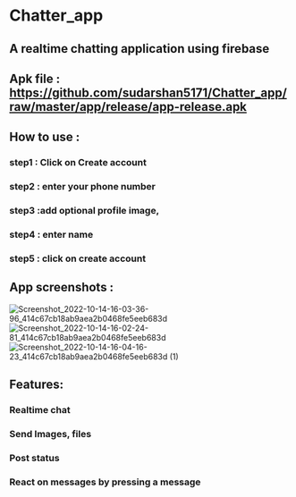 # Chatter_app
## A realtime chatting application using firebase

## Apk file : https://github.com/sudarshan5171/Chatter_app/raw/master/app/release/app-release.apk

## How to use : 
### step1 : Click on Create account 
### step2 : enter your phone number
### step3 :add optional profile image,
### step4 : enter name
### step5 : click on create account

## App screenshots :
![Screenshot_2022-10-14-16-03-36-96_414c67cb18ab9aea2b0468fe5eeb683d](https://user-images.githubusercontent.com/61861177/195833492-670b7f5b-f2d6-4877-b2d5-09727af6223c.jpg)
![Screenshot_2022-10-14-16-02-24-81_414c67cb18ab9aea2b0468fe5eeb683d](https://user-images.githubusercontent.com/61861177/195833486-46a9f24e-0d9b-4988-b739-91f1d268ade9.jpg)
![Screenshot_2022-10-14-16-04-16-23_414c67cb18ab9aea2b0468fe5eeb683d (1)](https://user-images.githubusercontent.com/61861177/195833476-bcfc8648-9362-4b79-9d04-363d92e7c052.jpg)


## Features:
### Realtime chat
### Send Images, files
### Post status
### React on messages by pressing a message 

